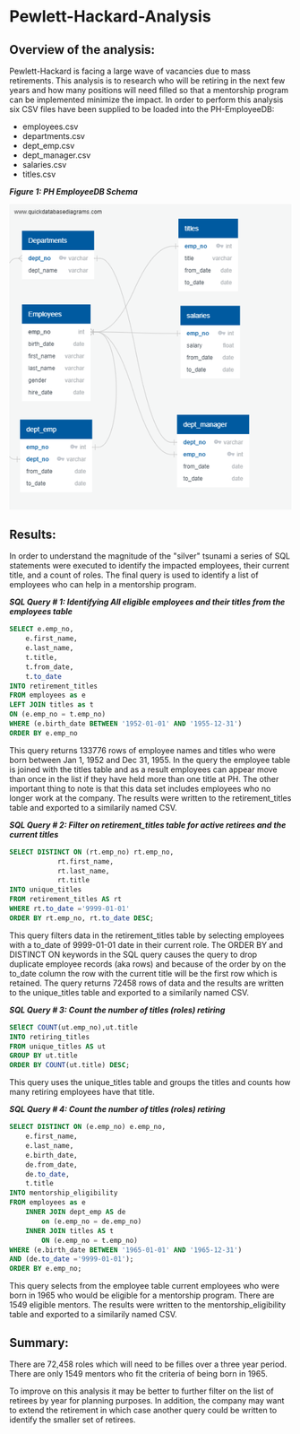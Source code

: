 # Pewlett-Hackard-Analysis

## Overview of the analysis: 
Pewlett-Hackard is facing a large wave of vacancies due to mass retirements.  This analysis is to research who will be retiring in the next few years and how many positions will need filled so that a mentorship program can be implemented minimize the impact.  In order to perform this analysis six CSV files have been supplied to be loaded into the PH-EmployeeDB:

- employees.csv
- departments.csv
- dept_emp.csv
- dept_manager.csv
- salaries.csv
- titles.csv

**_Figure 1: PH EmployeeDB Schema_**

![PH-EmployeeDB Schema](EmployeeDB.png)


## Results: 
In order to understand the magnitude of the "silver" tsunami a series of SQL statements were executed to identify the impacted employees, their current title, and a count of roles.  The final query is used to identify a list of employees who can help in a mentorship program.

**_SQL Query # 1: Identifying All eligible employees and their titles from the employees table_**
```sql
SELECT e.emp_no,
	e.first_name,
	e.last_name,
	t.title,
	t.from_date,
	t.to_date
INTO retirement_titles
FROM employees as e
LEFT JOIN titles as t
ON (e.emp_no = t.emp_no)
WHERE (e.birth_date BETWEEN '1952-01-01' AND '1955-12-31') 
ORDER BY e.emp_no
```
This query returns 133776 rows of employee names and titles who were born between Jan 1, 1952 and Dec 31, 1955.  In the query the employee table is joined with the titles table and as a result employees can appear move than once in the list if they have held more than one title at PH.  The other important thing to note is that this data set includes employees who no longer work at the company.  The results were written to the retirement_titles table and exported to a similarily named CSV.

**_SQL Query # 2: Filter on retirement_titles table for active retirees and the current titles_**
```sql
SELECT DISTINCT ON (rt.emp_no) rt.emp_no,
			rt.first_name,
			rt.last_name,
			rt.title
INTO unique_titles
FROM retirement_titles AS rt
WHERE rt.to_date ='9999-01-01'
ORDER BY rt.emp_no, rt.to_date DESC;
```
This query filters data in the retirement_titles table by selecting employees with a to_date of 9999-01-01 date in their current role.  The ORDER BY and DISTINCT ON keywords in the SQL query causes the query to drop duplicate employee records (aka rows) and because of the order by on the to_date column the row with the current title will be the first row which is retained.    The query returns 72458 rows of data and the results are written to the unique_titles table and exported to a similarily named CSV.

**_SQL Query # 3: Count the number of titles (roles) retiring_**
```sql
SElECT COUNT(ut.emp_no),ut.title
INTO retiring_titles
FROM unique_titles AS ut
GROUP BY ut.title
ORDER BY COUNT(ut.title) DESC;
```
This query uses the unique_titles table and groups the titles and counts how many retiring employees have that title.

**_SQL Query # 4: Count the number of titles (roles) retiring_**
```sql
SELECT DISTINCT ON (e.emp_no) e.emp_no,
	e.first_name,
	e.last_name,
	e.birth_date,
	de.from_date,
	de.to_date,
	t.title
INTO mentorship_eligibility
FROM employees as e
	INNER JOIN dept_emp AS de
		on (e.emp_no = de.emp_no)
	INNER JOIN titles AS t
		ON (e.emp_no = t.emp_no)
WHERE (e.birth_date BETWEEN '1965-01-01' AND '1965-12-31')
AND (de.to_date ='9999-01-01');
ORDER BY e.emp_no;
```
This query selects from the employee table current employees who were born in 1965 who would be eligible for a mentorship program.  There are 1549 eligible mentors.  The results were written to the mentorship_eligibility table and exported to a similarily named CSV.

## Summary: 
There are 72,458 roles which will need to be filles over a three year period.  There are only 1549 mentors who fit the criteria of being born in 1965.  

To improve on this analysis it may be better to further filter on the list of retirees by year for planning purposes.  In addition, the company may want to extend the retirement in which case another query could be written to identify the smaller set of retirees.
